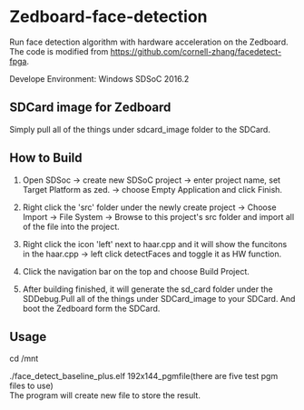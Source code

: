 # Zedboard-face-detection  
Run face detection algorithm with hardware acceleration on the Zedboard.  
The code is modified from https://github.com/cornell-zhang/facedetect-fpga.  

Develope Environment: Windows SDSoC 2016.2

## SDCard image for Zedboard

Simply pull all of the things under sdcard_image folder to the SDCard.

## How to Build

1. Open SDSoc -> create new SDSoC project -> enter project name, set Target Platform as zed. -> choose Empty Application and click Finish.  

2. Right click the 'src' folder under the newly create project -> Choose Import -> File System -> Browse to this project's src folder and import all of the file into the project.  

3. Right click the icon 'left' next to haar.cpp and it will show the funcitons in the haar.cpp -> left click detectFaces and toggle it as HW function.  

4. Click the navigation bar on the top and choose Build Project.  

5. After building finished, it will generate the sd_card folder under the SDDebug.Pull all of the things under SDCard_image to your SDCard. And boot the Zedboard form the SDCard.

## Usage 

cd /mnt

./face_detect_baseline_plus.elf 192x144_pgmfile(there are five test pgm files to use)  
The program will create new file to store the result.

